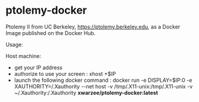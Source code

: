 # ptolemy-docker
Ptolemy II from UC Berkeley, https://ptolemy.berkeley.edu,  as a Docker Image published on the Docker Hub.

Usage:

Host machine:

* get your IP address
* authorize to use your screen : xhost +$IP
* launch the following docker command : docker run  -e DISPLAY=$IP:0 -e XAUTHORITY=/.Xauthority --net host -v /tmp/.X11-unix:/tmp/.X11-unix -v ~/.Xauthority:/.Xauthority **xwarzee/ptolemy-docker:latest**
